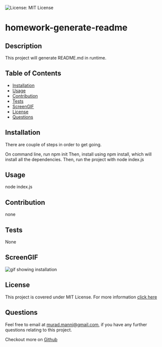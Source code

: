 
![License: MIT License](https://img.shields.io/badge/LICENSE-MIT%20License-green)
# homework-generate-readme

## Description
This project will generate README.md in runtime.
    
## Table of Contents
- [Installation](#installation)
- [Usage](#usage)
- [Contribution](#contribution)
- [Tests](#tests)
- [ScreenGIF](#screengif)
- [License](#license)
- [Questions](#questions)

## Installation  
There are couple of steps in order to get going.

On command line, run npm init
Then, install using npm install, which will install all the dependencies.
Then, run the project with node index.js
      
## Usage      
node index.js
      
## Contribution
none

## Tests
None

## ScreenGIF
![gif showing installation](assets/screen1.gif)
## License
This project is covered under MIT License. 
            For more information [click here](https://opensource.org/licenses/MIT)
      
## Questions
Feel free to email at murad.manni@gmail.com, if you have any further questions relating to this project.

Checkout more on [Github](https://github.com/muradmanni)
    